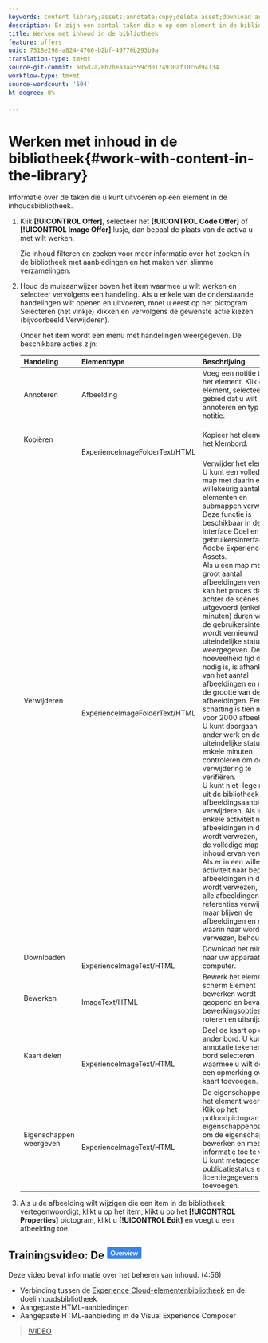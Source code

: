 ```yaml
---
keywords: content library;assets;annotate;copy;delete asset;download asset;edit content;share card;view content properties
description: Er zijn een aantal taken die u op een element in de bibliotheek kunt uitvoeren.
title: Werken met inhoud in de bibliotheek
feature: offers
uuid: 7518e298-a824-4766-b2bf-49770b293b9a
translation-type: tm+mt
source-git-commit: a05d2a28b7bea3aa559cd0174930af10c6d94134
workflow-type: tm+mt
source-wordcount: '504'
ht-degree: 0%

---
```



# Werken met inhoud in de bibliotheek{#work-with-content-in-the-library}

Informatie over de taken die u kunt uitvoeren op een element in de inhoudsbibliotheek.

1. Klik **[!UICONTROL Offer]**, selecteer het **[!UICONTROL Code Offer]** of **[!UICONTROL Image Offer]** lusje, dan bepaal de plaats van de activa u met wilt werken.

   Zie Inhoud [](/help/c-experiences/c-manage-content/filter-and-search-content.md#concept_3B59B8F025BF4CEA82ECC5199D365276)filteren en zoeken voor meer informatie over het zoeken in de bibliotheek met aanbiedingen en het maken van slimme verzamelingen.

1. Houd de muisaanwijzer boven het item waarmee u wilt werken en selecteer vervolgens een handeling. Als u enkele van de onderstaande handelingen wilt openen en uitvoeren, moet u eerst op het pictogram Selecteren (het vinkje) klikken en vervolgens de gewenste actie kiezen (bijvoorbeeld Verwijderen).

   Onder het item wordt een menu met handelingen weergegeven. De beschikbare acties zijn:

   | Handeling | Elementtype | Beschrijving |
   |--- |--- |--- |
   | Annoteren | Afbeelding | Voeg een notitie toe aan het element. Klik op het element, selecteer het gebied dat u wilt annoteren en typ uw notitie. |
   | Kopiëren | <br><br><br>ExperienceImageFolderText/HTML | Kopieer het element naar het klembord. |
   | Verwijderen | <br><br><br>ExperienceImageFolderText/HTML | Verwijder het element.<br>U kunt een volledige map met daarin een willekeurig aantal elementen en submappen verwijderen. Deze functie is beschikbaar in de interface Doel en in de gebruikersinterface van Adobe Experience Cloud Assets.<br>Als u een map met een groot aantal afbeeldingen verwijdert, kan het proces dat achter de scènes wordt uitgevoerd (enkele minuten) duren voordat de gebruikersinterface wordt vernieuwd en de uiteindelijke status wordt weergegeven. De hoeveelheid tijd die nodig is, is afhankelijk van het aantal afbeeldingen en niet van de grootte van de afbeeldingen. Een goede schatting is tien minuten voor 2000 afbeeldingen. U kunt doorgaan met ander werk en de uiteindelijke status na enkele minuten controleren om de verwijdering te verifiëren.<br> U kunt niet-lege mappen uit de bibliotheek met afbeeldingsaanbiedingen verwijderen. Als in geen enkele activiteit naar alle afbeeldingen in de map wordt verwezen, worden de volledige map en de inhoud ervan verwijderd. Als er in een willekeurige activiteit naar bepaalde afbeeldingen in de map wordt verwezen, worden alle afbeeldingen zonder referenties verwijderd, maar blijven de afbeeldingen en mappen waarin naar wordt verwezen, behouden. |
   | Downloaden | <br><br>ExperienceImageText/HTML | Download het middel naar uw apparaat of computer. |
   | Bewerken | <br>ImageText/HTML | Bewerk het element. Het scherm Element bewerken wordt geopend en bevat enkele bewerkingsopties, zoals roteren en uitsnijden. |
   | Kaart delen | <br><br>ExperienceImageText/HTML | Deel de kaart op een ander bord. U kunt een annotatie tekenen, het bord selecteren waarmee u wilt delen en een opmerking over de kaart toevoegen. |
   | Eigenschappen weergeven | <br><br>ExperienceImageText/HTML | De eigenschappen van het element weergeven. Klik op het potloodpictogram op de eigenschappenpagina om de eigenschappen te bewerken en meer informatie toe te voegen. U kunt metagegevens, publicatiestatus en licentiegegevens toevoegen. |

1. Als u de afbeelding wilt wijzigen die een item in de bibliotheek vertegenwoordigt, klikt u op het item, klikt u op het **[!UICONTROL Properties]** pictogram, klikt u **[!UICONTROL Edit]** en voegt u een afbeelding toe.

## Trainingsvideo: De ![overzichtsbadge Inhoudsopslagplaats](/help/assets/overview.png)

Deze video bevat informatie over het beheren van inhoud. (4:56)

* Verbinding tussen de [Experience Cloud-elementenbibliotheek](https://experienceleague.adobe.com/docs/core-services/interface/assets/creative-cloud.html) en de doelinhoudsbibliotheek
* Aangepaste HTML-aanbiedingen
* Aangepaste HTML-aanbieding in de Visual Experience Composer

>[!VIDEO](https://video.tv.adobe.com/v/17387)